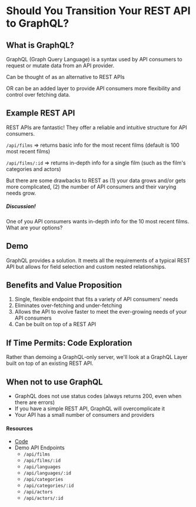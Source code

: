 # Should You Transition Your REST API to GraphQL?

## What is GraphQL?

GraphQL (Graph Query Language) is a syntax used by API consumers to request or mutate data from an API provider.

Can be thought of as an alternative to REST APIs 

OR can be an added layer to provide API consumers more flexibility and control over fetching data.

## Example REST API

REST APIs are fantastic! They offer a reliable and intuitive structure for API consumers.

`/api/films` => returns basic info for the most recent films (default is 100 most recent films)

`/api/films/:id` => returns in-depth info for a single film (such as the film's categories and actors)

But there are some drawbacks to REST as (1) your data grows and/or gets more complicated, (2) the number of API consumers and their varying needs grow.

##### Discussion!
One of you API consumers wants in-depth info for the 10 most recent films. What are your options?

## Demo

GraphQL provides a solution. It meets all the requirements of a typical REST API but allows for field selection and custom nested relationships.

## Benefits and Value Proposition

1. Single, flexible endpoint that fits a variety of API consumers' needs
2. Eliminates over-fetching and under-fetching
3. Allows the API to evolve faster to meet the ever-growing needs of your API consumers
4. Can be built on top of a REST API

## If Time Permits: Code Exploration

Rather than demoing a GraphQL-only server, we'll look at a GraphQL Layer built on top of an existing REST API.

## When not to use GraphQL
- GraphQL does not use status codes (always returns 200, even when there are errors)
- If you have a simple REST API, GraphQL will overcomplicate it
- Your API has a small number of consumers and providers

#### Resources
- [Code](https://github.com/thuyanduong/graphql-films)
- Demo API Endpoints
  - `/api/films`
  - `/api/films/:id`
  - `/api/languages`
  - `/api/languages/:id`
  - `/api/categories`
  - `/api/categories/:id`
  - `/api/actors`
  - `/api/actors/:id`